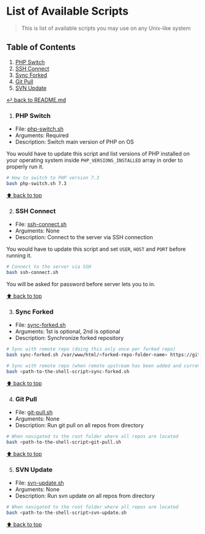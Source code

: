 # List of Available Scripts
> This is list of available scripts you may use on any Unix-like system

## Table of Contents

1. [PHP Switch](#php-switch)
1. [SSH Connect](#ssh-connect)
1. [Sync Forked](#sync-forked)
1. [Git Pull](#git-pull)
1. [SVN Update](#svn-update)

[↩ back to README.md](./../README.md#shell-scripts)

1. ### PHP Switch

* File: [php-switch.sh](./php-switch.sh)
* Arguments: Required
* Description: Switch main version of PHP on OS

You would have to update this script and list versions of PHP installed on your operating system inside `PHP_VERSIONS_INSTALLED` array in order to properly run it.

```bash
# How to switch to PHP version 7.3
bash php-switch.sh 7.3
```

[⬆ back to top](#table-of-contents)

2. ### SSH Connect

* File: [ssh-connect.sh](./ssh-connect.sh)
* Arguments: None
* Description: Connect to the server via SSH connection

You would have to update this script and set `USER`, `HOST` and `PORT` before running it.

```bash
# Connect to the server via SSH
bash ssh-connect.sh
```

You will be asked for password before server lets you to in.

[⬆ back to top](#table-of-contents)

3. ### Sync Forked

* File: [sync-forked.sh](./sync-forked.sh)
* Arguments: 1st is optional, 2nd is optional
* Description: Synchronize forked repository

```bash
# Sync with remote repo (doing this only once per forked repo)
bash sync-forked.sh /var/www/html/<forked-repo-folder-name> https://github.com/<username>/<repo-name>

# Sync with remote repo (when remote upstream has been added and current directory chosen)
bash <path-to-the-shell-script>sync-forked.sh
```

[⬆ back to top](#table-of-contents)

4. ### Git Pull

* File: [git-pull.sh](./git-pull.sh)
* Arguments: None
* Description: Run git pull on all repos from directory

```bash
# When navigated to the root folder where all repos are located
bash <path-to-the-shell-script>git-pull.sh
```

[⬆ back to top](#table-of-contents)

5. ### SVN Update

* File: [svn-update.sh](./svn-update.sh)
* Arguments: None
* Description: Run svn update on all repos from directory

```bash
# When navigated to the root folder where all repos are located
bash <path-to-the-shell-script>svn-update.sh
```

[⬆ back to top](#table-of-contents)
